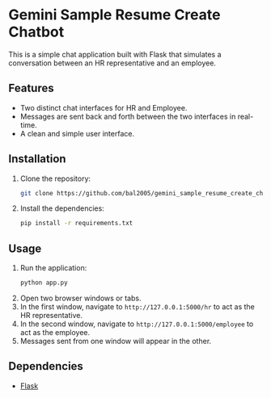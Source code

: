 # Gemini Sample Resume Create Chatbot

This is a simple chat application built with Flask that simulates a conversation between an HR representative and an employee.

## Features

*   Two distinct chat interfaces for HR and Employee.
*   Messages are sent back and forth between the two interfaces in real-time.
*   A clean and simple user interface.

## Installation

1.  Clone the repository:
    ```bash
    git clone https://github.com/bal2005/gemini_sample_resume_create_chatbot.git
    ```
2.  Install the dependencies:
    ```bash
    pip install -r requirements.txt
    ```

## Usage

1.  Run the application:
    ```bash
    python app.py
    ```
2.  Open two browser windows or tabs.
3.  In the first window, navigate to `http://127.0.0.1:5000/hr` to act as the HR representative.
4.  In the second window, navigate to `http://127.0.0.1:5000/employee` to act as the employee.
5.  Messages sent from one window will appear in the other.

## Dependencies

*   [Flask](https://flask.palletsprojects.com/)
